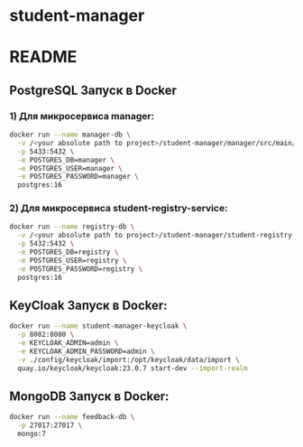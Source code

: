 # student-manager

# README

## PostgreSQL Запуск в Docker

### 1) Для микросервиса manager:
```bash
docker run --name manager-db \
  -v /<your absolute path to project>/student-manager/manager/src/main/resources/db/migration:/docker-entrypoint-initdb.d \
  -p 5433:5432 \
  -e POSTGRES_DB=manager \
  -e POSTGRES_USER=manager \
  -e POSTGRES_PASSWORD=manager \
  postgres:16
```

### 2) Для микросервиса student-registry-service:
```bash
docker run --name registry-db \
  -v /<your absolute path to project>/student-manager/student-registry-service/src/main/resources/db/migration:/docker-entrypoint-initdb.d \
  -p 5432:5432 \
  -e POSTGRES_DB=registry \
  -e POSTGRES_USER=registry \
  -e POSTGRES_PASSWORD=registry \
  postgres:16
```

## KeyCloak Запуск в Docker:
```bash
docker run --name student-manager-keycloak \
  -p 8082:8080 \
  -e KEYCLOAK_ADMIN=admin \
  -e KEYCLOAK_ADMIN_PASSWORD=admin \
  -v ./config/keycloak/import:/opt/keycloak/data/import \
  quay.io/keycloak/keycloak:23.0.7 start-dev --import-realm
```

## MongoDB Запуск в Docker:
```bash
docker run --name feedback-db \
  -p 27017:27017 \
  mongo:7
```


